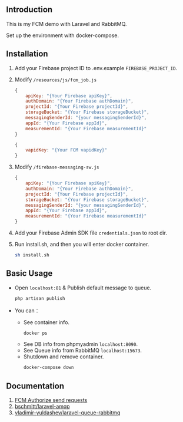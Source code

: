 ## Introduction

This is my FCM demo with Laravel and RabbitMQ.

Set up the environment with docker-compose.

## Installation

1. Add your Firebase project ID to .env.example `FIREBASE_PROJECT_ID`.

2. Modify `/resources/js/fcm_job.js`
    ```js
    {
        apiKey: "{Your Firebase apiKey}",
        authDomain: "{Your Firebase authDomain}",
        projectId: "{Your Firebase projectId}",
        storageBucket: "{Your Firebase storageBucket}",
        messagingSenderId: "{your messagingSenderId}",
        appId: "{Your Firebase appId}",
        measurementId: "{Your Firebase measurementId}"
    }

    {
        vapidKey: "{Your FCM vapidKey}"
    }
    ```

3. Modify `/firebase-messaging-sw.js`
    ```js
    {
        apiKey: "{Your Firebase apiKey}",
        authDomain: "{Your Firebase authDomain}",
        projectId: "{Your Firebase projectId}",
        storageBucket: "{Your Firebase storageBucket}",
        messagingSenderId: "{your messagingSenderId}",
        appId: "{Your Firebase appId}",
        measurementId: "{Your Firebase measurementId}"
    }
    ```

4. Add your Firebase Admin SDK file `credentials.json` to root dir.

5. Run install.sh, and then you will enter docker container.
    ```sh
    sh install.sh
    ```

## Basic Usage

- Open `localhost:81` & Publish default message to queue.
    ```sh
    php artisan publish
    ```

- You can：
    - See container info.
        ```sh
        docker ps
        ```
    - See DB info from phpmyadmin `localhost:8090`.
    - See Queue info from RabbitMQ `localhost:15673`.
    - Shutdown and remove container.
        ```sh
        docker-compose down
        ```

## Documentation
 1. [FCM Authorize send requests](https://firebase.google.com/docs/cloud-messaging/server)
 2. [bschmitt/laravel-amqp](https://github.com/bschmitt/laravel-amqp)
 3. [vladimir-yuldashev/laravel-queue-rabbitmq](https://github.com/vyuldashev/laravel-queue-rabbitmq)